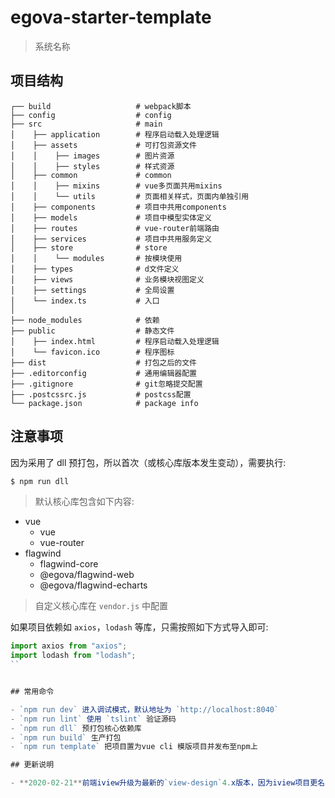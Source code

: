 # egova-starter-template

> 系统名称

## 项目结构
```
┌── build                   # webpack脚本
├── config                  # config
├── src                     # main
│    ├── application 		# 程序启动载入处理逻辑
│    ├── assets     		# 可打包资源文件
│    │    ├── images      	# 图片资源
│    │    ├── styles      	# 样式资源
│    ├── common             # common
│    │    ├── mixins      	# vue多页面共用mixins
│    │    └── utils   		# 页面相关样式，页面内单独引用
│    ├── components 		# 项目中共用components
│    ├── models 		    # 项目中模型实体定义
│    ├── routes 		    # vue-router前端路由
│    ├── services 		    # 项目中共用服务定义
│    ├── store              # store
│    │    └── modules      	# 按模块使用
│    ├── types              # d文件定义
│    ├── views              # 业务模块视图定义
│    ├── settings      		# 全局设置
│    └── index.ts           # 入口
│
├── node_modules            # 依赖
├── public                  # 静态文件
│    ├── index.html 		# 程序启动载入处理逻辑
│    └── favicon.ico     	# 程序图标
├── dist                    # 打包之后的文件
├── .editorconfig	        # 通用编辑器配置
├── .gitignore		        # git忽略提交配置
├── .postcssrc.js           # postcss配置
└── package.json            # package info
```

## 注意事项

因为采用了 dll 预打包，所以首次（或核心库版本发生变动），需要执行:

``` bash
$ npm run dll
```

> 默认核心库包含如下内容:

- vue
    - vue
    - vue-router
- flagwind
    - flagwind-core
    - @egova/flagwind-web
    - @egova/flagwind-echarts
> 自定义核心库在 `vendor.js` 中配置

如果项目依赖如 `axios`，`lodash` 等库，只需按照如下方式导入即可:

``` js
import axios from "axios";
import lodash from "lodash";
``


## 常用命令

- `npm run dev` 进入调试模式，默认地址为 `http://localhost:8040`
- `npm run lint` 使用 `tslint` 验证源码
- `npm run dll` 预打包核心依赖库
- `npm run build` 生产打包
- `npm run template` 把项目置为vue cli 模版项目并发布至npm上

## 更新说明

- **2020-02-21**前端iview升级为最新的`view-design`4.x版本，因为iview项目更名了，所以以前`import iview from "iview"`的代码会报错，需要手动把`iview`换成`view-design`.
